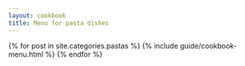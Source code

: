 ```yaml
---
layout: cookbook
title: Menu for pasta dishes
---
```

<div class="container">
{% for post in site.categories.pastas %}
{% include guide/cookbook-menu.html %}
{% endfor %}
</div>